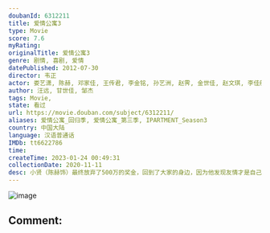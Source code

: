 ```yaml
---
doubanId: 6312211
title: 爱情公寓3
type: Movie
score: 7.6
myRating: 
originalTitle: 爱情公寓3
genre: 剧情, 喜剧, 爱情
datePublished: 2012-07-30
director: 韦正
actor: 娄艺潇, 陈赫, 邓家佳, 王传君, 李金铭, 孙艺洲, 赵霁, 金世佳, 赵文琪, 李佳航, 刘萌萌, 榕榕, 刘宇珽, 苑琼丹, 安世玉, 韦正, 杜俊, 冯丽丽, 翟天卉, 程兰, 朱佳煜, 王蕙心, 罗震环, 丁婕妮, 朱桢, 单纯, 张文印, 詹佳, 吴斌, 韦依, 陈每文
author: 汪远, 甘世佳, 邹杰
tags: Movie, 
state: 看过
url: https://movie.douban.com/subject/6312211/
aliases: 爱情公寓_回归季, 爱情公寓_第三季, IPARTMENT_Season3
country: 中国大陆
language: 汉语普通话
IMDb: tt6622786
time: 
createTime: 2023-01-24 00:49:31
collectionDate: 2020-11-11
desc: 小贤（陈赫饰）最终放弃了500万的奖金，回到了大家的身边，因为他发现友情才是自己最宝贵的财富。而大家的老朋友美嘉（李金铭饰）就在这时回到了爱情公寓，还带回了新男友。虽然最后分手了，但她却逐渐明白什...
---
```


![image](p1625980712.jpg)

Comment: 
---

